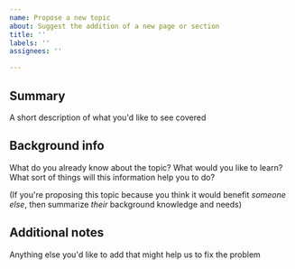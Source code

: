 ```yaml
---
name: Propose a new topic
about: Suggest the addition of a new page or section
title: ''
labels: ''
assignees: ''

---
```


## Summary
A short description of what you'd like to see covered

## Background info

What do you already know about the topic? What would you like to learn? What sort of things will this information help you to do?

(If you're proposing this topic because you think it would benefit *someone else*, then summarize *their* background knowledge and needs)

## Additional notes
Anything else you'd like to add that might help us to fix the problem
